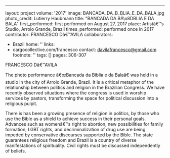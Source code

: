 ---
layout: project
volume: '2017'
image: BANCADA_DA_B_BLIA_E_DA_BALA.jpg
photo_credit: Lutierry Haubmann
title: "BANCADA DA BÃ\x8DBLIA E DA BALA"
first_performed: first performed on August 27, 2017
place: Artistâ€™s Studio, Arroio Grande, Brazil
times_performed: performed once in 2017
contributor: FRANCESCO Dâ€™AVILA
collaborators:
- Brazil
home: ''
links:
- cargocollective.com/francesco
contact: davilafrancesco@gmail.com
footnote: ''
tags: []
pages: 306-307



FRANCESCO Dâ€™AVILA

The photo performance â€œBancada da Biblia e da Balaâ€ was held in a studio in the city of Arroio Grande, Brazil. It is a critical metaphor of the relationship between politics and religion in the Brazilian Congress. We have recently observed situations where the congress is used in worship services by pastors, transforming the space for political discussion into a religious pulpit.

There is has been a growing presence of religion in politics, by those who use the Bible as a shield to achieve success in their personal goals. Advances such as womenâ€™s right to abortion, new possibilities for family formation, LGBT rights, and decriminalization of drug use are being impeded by conservative discourses supported by the Bible. The state guarantees religious freedom and Brazil is a country of diverse manifestations of spirituality. Civil rights must be discussed independently of beliefs.
